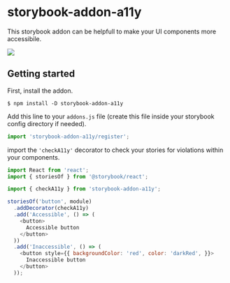 # storybook-addon-a11y

This storybook addon can be helpfull to make your UI components more accessibile.

![](docs/screenshot.png)

## Getting started

First, install the addon.

```shell
$ npm install -D storybook-addon-a11y
```

Add this line to your `addons.js` file (create this file inside your storybook config directory if needed).

```js
import 'storybook-addon-a11y/register';
```

import the `'checkA11y'` decorator to check your stories for violations within your components.

```js
import React from 'react';
import { storiesOf } from '@storybook/react';

import { checkA11y } from 'storybook-addon-a11y';

storiesOf('button', module)
  .addDecorator(checkA11y)
  .add('Accessible', () => (
    <button>
      Accessible button
    </button>
  ))
  .add('Inaccessible', () => (
    <button style={{ backgroundColor: 'red', color: 'darkRed', }}>
      Inaccessible button
    </button>
  ));
```
